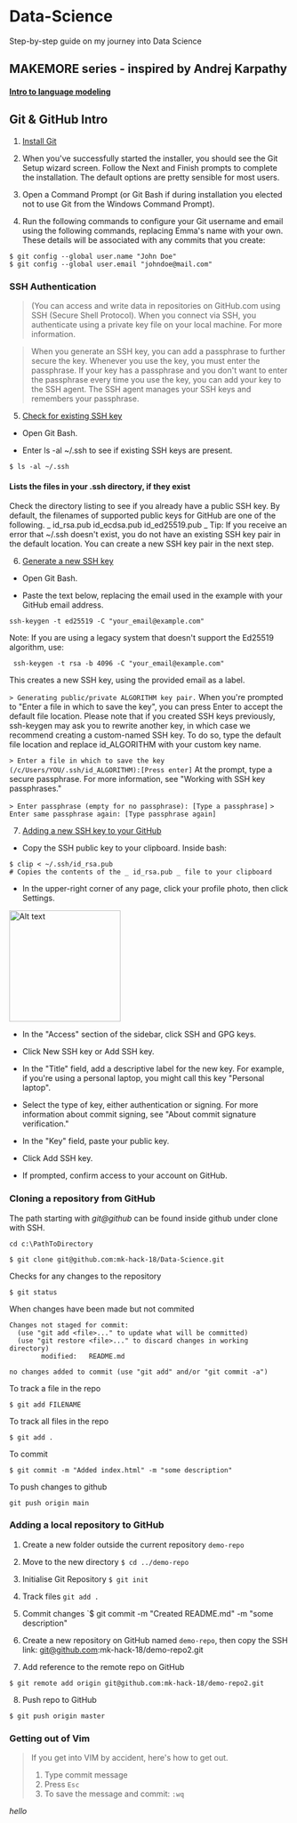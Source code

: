 # Data-Science
Step-by-step guide on my journey into Data Science

## MAKEMORE series - inspired by Andrej Karpathy

#### [Intro to language modeling](https://www.youtube.com/watch?v=PaCmpygFfXo)

## Git & GitHub Intro

1. [Install Git](https://git-scm.com/download/win)

2. When you've successfully started the installer, you should see the Git Setup wizard screen. Follow the Next and Finish prompts to complete the installation. The default options are pretty sensible for most users.

3. Open a Command Prompt (or Git Bash if during installation you elected not to use Git from the Windows Command Prompt).

4. Run the following commands to configure your Git username and email using the following commands, replacing Emma's name with your own. These details will be associated with any commits that you create:
```
$ git config --global user.name "John Doe"
$ git config --global user.email "johndoe@mail.com"
```
### SSH Authentication

> (You can access and write data in repositories on GitHub.com using SSH (Secure Shell Protocol). When you connect via SSH, you authenticate using a private key file on your local machine. For more information.

> When you generate an SSH key, you can add a passphrase to further secure the key. Whenever you use the key, you must enter the passphrase. If your key has a passphrase and you don't want to enter the passphrase every time you use the key, you can add your key to the SSH agent. The SSH agent manages your SSH keys and remembers your passphrase.

5. [Check for existing SSH key](https://docs.github.com/en/authentication/connecting-to-github-with-ssh/checking-for-existing-ssh-keys)

- Open Git Bash.

- Enter ls -al ~/.ssh to see if existing SSH keys are present.
```
$ ls -al ~/.ssh
```
#### Lists the files in your .ssh directory, if they exist
Check the directory listing to see if you already have a public SSH key. By default, the filenames of supported public keys for GitHub are one of the following.
_
id_rsa.pub
id_ecdsa.pub
id_ed25519.pub
_
Tip: If you receive an error that ~/.ssh doesn't exist, you do not have an existing SSH key pair in the default location. You can create a new SSH key pair in the next step.

6. [Generate a new SSH key](https://docs.github.com/en/authentication/connecting-to-github-with-ssh/generating-a-new-ssh-key-and-adding-it-to-the-ssh-agent)

- Open Git Bash.

- Paste the text below, replacing the email used in the example with your GitHub email address.
```
ssh-keygen -t ed25519 -C "your_email@example.com"
```
Note: If you are using a legacy system that doesn't support the Ed25519 algorithm, use:
```
 ssh-keygen -t rsa -b 4096 -C "your_email@example.com"
```
This creates a new SSH key, using the provided email as a label.

`> Generating public/private ALGORITHM key pair.`
When you're prompted to "Enter a file in which to save the key", you can press Enter to accept the default file location. Please note that if you created SSH keys previously, ssh-keygen may ask you to rewrite another key, in which case we recommend creating a custom-named SSH key. To do so, type the default file location and replace id_ALGORITHM with your custom key name.

`> Enter a file in which to save the key (/c/Users/YOU/.ssh/id_ALGORITHM):[Press enter]`
At the prompt, type a secure passphrase. For more information, see "Working with SSH key passphrases."

`> Enter passphrase (empty for no passphrase): [Type a passphrase]`
`> Enter same passphrase again: [Type passphrase again]`

7. [Adding a new SSH key to your GitHub](https://docs.github.com/en/authentication/connecting-to-github-with-ssh/adding-a-new-ssh-key-to-your-github-account)

- Copy the SSH public key to your clipboard.
Inside bash:
```
$ clip < ~/.ssh/id_rsa.pub
# Copies the contents of the _ id_rsa.pub _ file to your clipboard
```
- In the upper-right corner of any page, click your profile photo, then click Settings.
<img src="https://github.com/mk-hack-18/Data-Science/assets/68790682/be7964a2-7c64-443b-9da2-c7ea0f403408" alt="Alt text" width="200"/>

- In the "Access" section of the sidebar, click  SSH and GPG keys.

- Click New SSH key or Add SSH key.

- In the "Title" field, add a descriptive label for the new key. For example, if you're using a personal laptop, you might call this key "Personal laptop".

- Select the type of key, either authentication or signing. For more information about commit signing, see "About commit signature verification."

- In the "Key" field, paste your public key.

- Click Add SSH key.

- If prompted, confirm access to your account on GitHub.

### Cloning a repository from GitHub

The path starting with _git@github_ can be found inside github under clone with SSH.

```
cd c:\PathToDirectory

$ git clone git@github.com:mk-hack-18/Data-Science.git

```
Checks for any changes to the repository
```
$ git status
```

When changes have been made but not commited
```
Changes not staged for commit:
  (use "git add <file>..." to update what will be committed)
  (use "git restore <file>..." to discard changes in working directory)
        modified:   README.md

no changes added to commit (use "git add" and/or "git commit -a")
```

To track a file in the repo

```
$ git add FILENAME
```

To track all files in the repo

```
$ git add .
```

To commit

```
$ git commit -m "Added index.html" -m "some description"
```

To push changes to github

```
git push origin main
```

### Adding a local repository to GitHub

1. Create a new folder outside the current repository `demo-repo`

2. Move to the new directory `$ cd ../demo-repo`

3. Initialise Git Repository `$ git init`

4. Track files `git add .`

5. Commit changes `$ git commit -m "Created README.md" -m "some description"

6. Create a new repository on GitHub named `demo-repo`, then copy the SSH link: git@github.com:mk-hack-18/demo-repo2.git

7. Add reference to the remote repo on GitHub
```
$ git remote add origin git@github.com:mk-hack-18/demo-repo2.git
```

8. Push repo to GitHub

```
$ git push origin master
```

### Getting out of Vim

> If you get into VIM by accident, here's how to get out.
> 1. Type commit message
> 2. Press `Esc`
> 3. To save the message and commit: `:wq`

_hello_